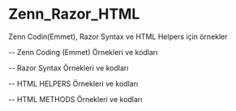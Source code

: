 # Zenn_Razor_HTML
Zenn Codin(Emmet), Razor Syntax ve HTML Helpers için örnekler

-- Zenn Coding (Emmet) Örnekleri ve kodları

-- Razor Syntax Örnekleri ve kodları

-- HTML HELPERS Örnekleri ve kodları

-- HTML METHODS Örnekleri ve kodları

